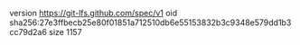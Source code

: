 version https://git-lfs.github.com/spec/v1
oid sha256:27e3ffbecb25e80f01851a712510db6e55153832b3c9348e579dd1b3cc79d2a6
size 1157

